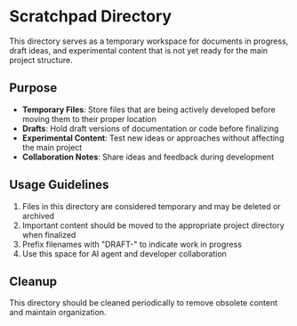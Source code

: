 # Scratchpad Directory

This directory serves as a temporary workspace for documents in progress, draft ideas, and experimental content that is not yet ready for the main project structure.

## Purpose

- **Temporary Files**: Store files that are being actively developed before moving them to their proper location
- **Drafts**: Hold draft versions of documentation or code before finalizing
- **Experimental Content**: Test new ideas or approaches without affecting the main project
- **Collaboration Notes**: Share ideas and feedback during development

## Usage Guidelines

1. Files in this directory are considered temporary and may be deleted or archived
2. Important content should be moved to the appropriate project directory when finalized
3. Prefix filenames with "DRAFT-" to indicate work in progress
4. Use this space for AI agent and developer collaboration

## Cleanup

This directory should be cleaned periodically to remove obsolete content and maintain organization.

